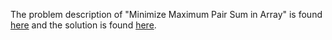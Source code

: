 The problem description of "Minimize Maximum Pair Sum in Array" is found [here](https://leetcode.com/problems/minimize-maximum-pair-sum-in-array/) and the solution is found [here](https://github.com/aurimas13/Solutions-To-Problems/blob/main/LeetCode/Java%20Solutions/Minimize%20Maximum%20Pair%20Sum%20in%20Array/minimize.java).